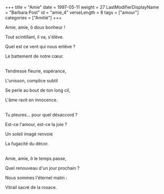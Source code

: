 +++
title = "Amie"
date = 1997-05-11
weight = 27
LastModifierDisplayName = "Barbara Post"
id = "amie_4"
verseLength = 8
tags = ["amour"]
categories = ["Amitié"]
+++

Amie, amie, ô doux bonheur !

Tout scintillant, il va, s'élève.

Quel est ce vent qui nous enlève ?

Le battement de notre cœur.

 \
Tendresse fleurie, espérance,

L'unisson, complice subtil

Se perle au bout de ton long cil,

L'âme ravit en innocence.

 \
Tu pleures... pour quel désaccord ?

Est-ce l'amour, est-ce la joie ?

Un soleil imagé renvoie

La fugacité du décor.

 \
Amie, amie, ô le temps passe,

Quel renouveau d'un jour prochain ?

Nous sommes l'éternel matin :

Vitrail sacré de la rosace.
